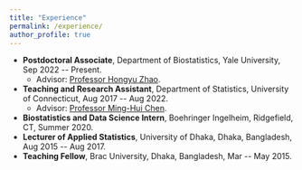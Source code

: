 ```yaml
---
title: "Experience"
permalink: /experience/
author_profile: true
---
```


* **Postdoctoral Associate**, Department of Biostatistics, Yale University, Sep 2022 -- Present.
  - Advisor: [Professor Hongyu Zhao](https://ysph.yale.edu/profile/hongyu_zhao/).
* **Teaching and Research Assistant**, Department of Statistics, University of Connecticut, Aug 2017 -- Aug 2022.
  - Advisor: [Professor Ming-Hui Chen](http://merlot.stat.uconn.edu/~mic02006/).
* **Biostatistics and Data Science Intern**, Boehringer Ingelheim, Ridgefield, CT, Summer 2020.
* **Lecturer of Applied Statistics**, University of Dhaka, Dhaka, Bangladesh, Aug 2015 -- Aug 2017.
* **Teaching Fellow**, Brac University, Dhaka, Bangladesh, Mar -- May 2015.
